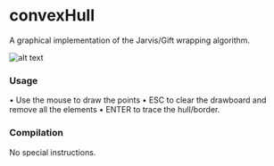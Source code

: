 # convexHull
A graphical implementation of the Jarvis/Gift wrapping algorithm.

![alt text](https://github.com/alaabenfatma/convexHull/readme/gif.gif)

### Usage
• Use the mouse to draw the points
• ESC to clear the drawboard and remove all the elements
• ENTER to trace the hull/border.

### Compilation
No special instructions.
